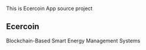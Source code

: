 This is Ecercoin App source project

## Ecercoin
Blockchain-Based Smart Energy Management Systems


